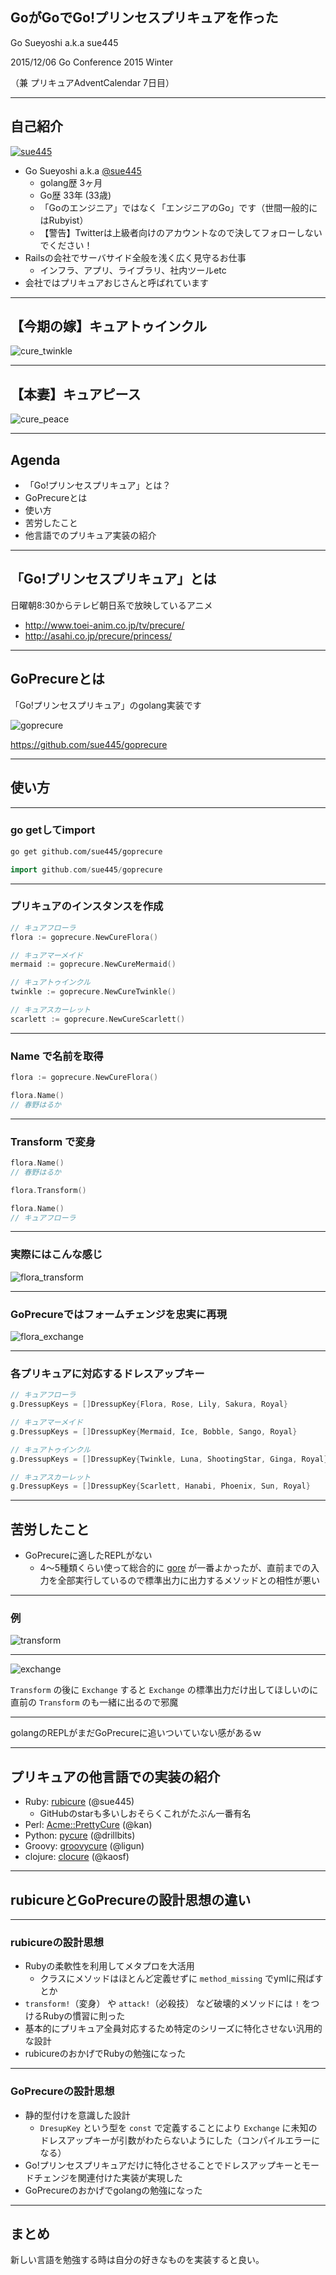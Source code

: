 ## GoがGoでGo!プリンセスプリキュアを作った
Go Sueyoshi a.k.a sue445

2015/12/06 Go Conference 2015 Winter

（兼 プリキュアAdventCalendar 7日目）

---
## 自己紹介
[![sue445](img/sue445.png)](https://twitter.com/sue445)

* Go Sueyoshi a.k.a [@sue445](https://twitter.com/sue445)
  * golang歴 3ヶ月
  * Go歴 33年 (33歳)
  * 「Goのエンジニア」ではなく「エンジニアのGo」です（世間一般的にはRubyist）
  * 【警告】Twitterは上級者向けのアカウントなので決してフォローしないでください！
* Railsの会社でサーバサイド全般を浅く広く見守るお仕事
  * インフラ、アプリ、ライブラリ、社内ツールetc
* 会社ではプリキュアおじさんと呼ばれています

---
## 【今期の嫁】キュアトゥインクル
![cure_twinkle](img/cure_twinkle.png)

---
## 【本妻】キュアピース
![cure_peace](img/cure_peace.png)

---
## Agenda
* 「Go!プリンセスプリキュア」とは？
* GoPrecureとは
* 使い方
* 苦労したこと
* 他言語でのプリキュア実装の紹介

---
## 「Go!プリンセスプリキュア」とは
日曜朝8:30からテレビ朝日系で放映しているアニメ

* http://www.toei-anim.co.jp/tv/precure/
* http://asahi.co.jp/precure/princess/


---
## GoPrecureとは
「Go!プリンセスプリキュア」のgolang実装です

![goprecure](img/goprecure.png)

https://github.com/sue445/goprecure

---
## 使い方

---
### go getしてimport
```bash
go get github.com/sue445/goprecure
```

```go
import github.com/sue445/goprecure
```

---
### プリキュアのインスタンスを作成
```go
// キュアフローラ
flora := goprecure.NewCureFlora()

// キュアマーメイド
mermaid := goprecure.NewCureMermaid()

// キュアトゥインクル
twinkle := goprecure.NewCureTwinkle()

// キュアスカーレット
scarlett := goprecure.NewCureScarlett()
```

---
### Name で名前を取得
```go
flora := goprecure.NewCureFlora()

flora.Name()
// 春野はるか
```

---
### Transform で変身
```go
flora.Name()
// 春野はるか

flora.Transform()

flora.Name()
// キュアフローラ
```

---
### 実際にはこんな感じ
![flora_transform](img/flora_transform.gif)

---
### GoPrecureではフォームチェンジを忠実に再現
![flora_exchange](img/flora_exchange.gif)

---
### 各プリキュアに対応するドレスアップキー
```go
// キュアフローラ
g.DressupKeys = []DressupKey{Flora, Rose, Lily, Sakura, Royal}

// キュアマーメイド
g.DressupKeys = []DressupKey{Mermaid, Ice, Bobble, Sango, Royal}

// キュアトゥインクル
g.DressupKeys = []DressupKey{Twinkle, Luna, ShootingStar, Ginga, Royal}

// キュアスカーレット
g.DressupKeys = []DressupKey{Scarlett, Hanabi, Phoenix, Sun, Royal}
```

---
## 苦労したこと
* GoPrecureに適したREPLがない
  * 4〜5種類くらい使って総合的に [gore](https://github.com/motemen/gore) が一番よかったが、直前までの入力を全部実行しているので標準出力に出力するメソッドとの相性が悪い

---
### 例
![transform](img/gore1.png)

---
![exchange](img/gore2.png)

`Transform` の後に `Exchange` すると `Exchange` の標準出力だけ出してほしいのに直前の `Transform` のも一緒に出るので邪魔

---
golangのREPLがまだGoPrecureに追いついていない感があるｗ

---
## プリキュアの他言語での実装の紹介
* Ruby: [rubicure](https://github.com/sue445/rubicure) (@sue445)
  * GitHubのstarも多いしおそらくこれがたぶん一番有名
* Perl: [Acme::PrettyCure](https://github.com/kan/p5-acme-prettycure) (@kan)
* Python: [pycure](https://github.com/drillbits/pycure) (@drillbits)
* Groovy: [groovycure](https://github.com/ligun/groovycure) (@ligun)
* clojure: [clocure](https://github.com/kaosf/clocure) (@kaosf)

---
## rubicureとGoPrecureの設計思想の違い

---
### rubicureの設計思想
* Rubyの柔軟性を利用してメタプロを大活用
  * クラスにメソッドはほとんど定義せずに `method_missing` でymlに飛ばすとか
* `transform!`（変身） や `attack!`（必殺技） など破壊的メソッドには `!` をつけるRubyの慣習に則った
* 基本的にプリキュア全員対応するため特定のシリーズに特化させない汎用的な設計
* rubicureのおかげでRubyの勉強になった

---
### GoPrecureの設計思想
* 静的型付けを意識した設計
  * `DresupKey` という型を `const` で定義することにより `Exchange` に未知のドレスアップキーが引数がわたらないようにした（コンパイルエラーになる）
* Go!プリンセスプリキュアだけに特化させることでドレスアップキーとモードチェンジを関連付けた実装が実現した
* GoPrecureのおかげでgolangの勉強になった

---
## まとめ
新しい言語を勉強する時は自分の好きなものを実装すると良い。

<!--
  disable uppercase
  via. http://srz-zumix.blogspot.jp/2014/09/revealjs-markdown.html
-->
<style type="text/css">
    .reveal h1,
    .reveal h2,
    .reveal h3,
    .reveal h4,
    .reveal h5,
    .reveal h6 {
      text-transform: none;
    }
</style>

